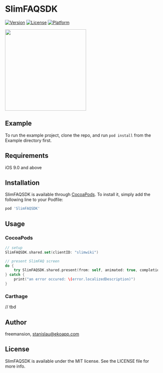 # SlimFAQSDK

[![Version](https://img.shields.io/cocoapods/v/SlimFAQSDK.svg?style=flat)](https://cocoapods.org/pods/SlimFAQSDK)
[![License](https://img.shields.io/cocoapods/l/SlimFAQSDK.svg?style=flat)](https://cocoapods.org/pods/SlimFAQSDK)
[![Platform](https://img.shields.io/cocoapods/p/SlimFAQSDK.svg?style=flat)](https://cocoapods.org/pods/SlimFAQSDK)

<img src="https://github.com/oozou/slimfaqsdk-ios/blob/master/screenshots/slimfaq_1.png" width="267px"/>

## Example

To run the example project, clone the repo, and run `pod install` from the Example directory first.

## Requirements
iOS 9.0 and above

## Installation

SlimFAQSDK is available through [CocoaPods](https://cocoapods.org). To install
it, simply add the following line to your Podfile:

```ruby
pod 'SlimFAQSDK'
```

## Usage

### CocoaPods
```swift
// setup
SlimFAQSDK.shared.set(clientID: "slimwiki")

// present SlimFAQ screen
do {
    try SlimFAQSDK.shared.present(from: self, animated: true, completion: nil)
} catch {
    print("an error occured: \(error.localizedDescription)")
}
```

### Carthage
// tbd

## Author

freemansion, stanislau@ekoapp.com

## License

SlimFAQSDK is available under the MIT license. See the LICENSE file for more info.

